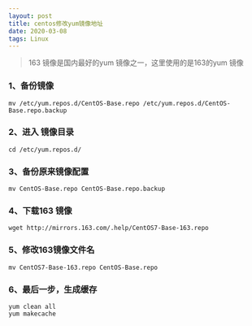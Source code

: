 ```yaml
---
layout: post
title: centos修改yum镜像地址
date: 2020-03-08 
tags: Linux    
---
```


> 163 镜像是国内最好的yum 镜像之一，这里使用的是163的yum 镜像

### 1、备份镜像

```shell
mv /etc/yum.repos.d/CentOS-Base.repo /etc/yum.repos.d/CentOS-Base.repo.backup
```

### 2、进入 镜像目录

```shell
cd /etc/yum.repos.d/
```

### 3、备份原来镜像配置

```shell
mv CentOS-Base.repo CentOS-Base.repo.backup
```

### 4、下载163 镜像

```shell
wget http://mirrors.163.com/.help/CentOS7-Base-163.repo
```

### 5、修改163镜像文件名

```shell
mv CentOS7-Base-163.repo CentOS-Base.repo
```

### 6、最后一步，生成缓存

```shell
yum clean all
yum makecache
```

